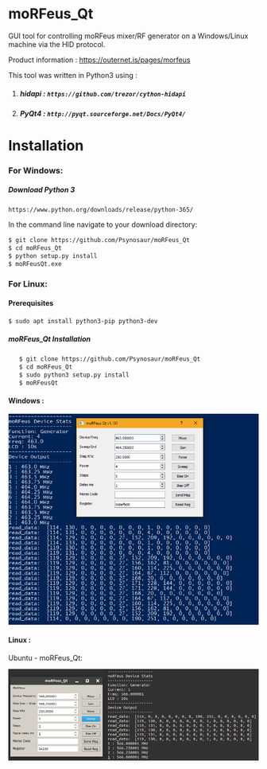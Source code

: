 # moRFeus_Qt

GUI tool for controlling moRFeus mixer/RF generator
on a Windows/Linux machine via the HID protocol.

Product information : https://outernet.is/pages/morfeus

This tool was written in Python3 using :

1. ##### hidapi :   `https://github.com/trezor/cython-hidapi`

2. ##### PyQt4  :   `http://pyqt.sourceforge.net/Docs/PyQt4/`

Installation  
============

### For Windows:

##### Download Python 3

    https://www.python.org/downloads/release/python-365/

In the command line navigate to your download directory:

    $ git clone https://github.com/Psynosaur/moRFeus_Qt
    $ cd moRFeus_Qt
    $ python setup.py install
    $ moRFeusQt.exe

### For Linux:
#### Prerequisites

  `$ sudo apt install python3-pip python3-dev`

##### moRFeus_Qt Installation

       $ git clone https://github.com/Psynosaur/moRFeus_Qt
       $ cd moRFeus_Qt
       $ sudo python3 setup.py install
       $ moRFeusQt


#### Windows :

![alt text][moRFeus]

[moRFeus]: ./moRFeusQt/imgs/windows.png "moRFeus_Qt"

#### Linux :

Ubuntu - moRFeus_Qt:

![alt text][moRFeusLinux]

[moRFeusLinux]: ./moRFeusQt/imgs/linux.png "moRFeus_Qt_linux"
